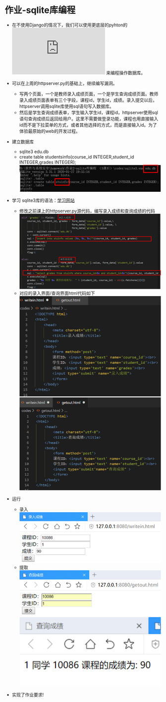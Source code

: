 # 作业-sqlite库编程
* 在不使用Django的情况下，我们可以使用更底层的pyhton的![sqlite库](https://docs.python.org/3/library/sqlite3.html) 来编程操作数据库。
* 可以在上周的httpserver.py的基础上，继续编写漏洞。
  * 写两个页面，一个是教师录入成绩页面，一个是学生查询成绩页面。教师录入成绩页面表单有三个字段，课程id，学生id，成绩。录入提交以后，httpserver调用sqlite库使用sql语句写入数据库。
  * 然后是学生查询成绩表单，学生输入学生id，课程id，httpserver使用sql语句查询成绩后返回给用户。这里不需要做登录功能，课程也用直接输入id而不是下拉菜单的方式，或者其他选择的方式，而是直接输入id。为了体验最原始的web的开发过程。

* 建立数据库
  * sqlite3 edu.db
  * create table studentsinfo(course_id INTEGER,student_id INTEGER,grades INTEGER);  
  ![](images/1.png)  
* 学习 sqlite3库的语法：[学习网站](https://docs.python.org/3/library/sqlite3.html)  
  * 修改之前课上的httpserver.py源代码，编写录入成绩和查询成绩的代码    
    ![](images/2.png)     
  * 对应的录入界面/查询界面html代码如下  
    ![](images/3.png)   
    ![](images/4.png)  
* 运行 
  * 录入  
    ![](images/5.png)   
  * 提取  
    ![](images/6.png)   
    ![](images/7.png)  
* 实现了作业要求!